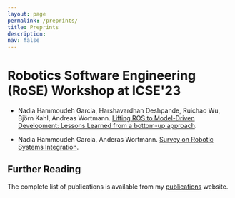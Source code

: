 ```yaml
---
layout: page
permalink: /preprints/
title: Preprints
description: 
nav: false
---
```


# Robotics Software Engineering (RoSE) Workshop at ICSE'23


- Nadia Hammoudeh Garcia, Harshavardhan Deshpande, Ruichao Wu, Björn Kahl, Andreas Wortmann. [Lifting ROS to Model-Driven Development: Lessons Learned from a bottom-up approach](../downloads/preprints/2023/Lifting_ROS_to_Model-Driven_Development_-_Lessons_Learned_from_a_bottom-up_approach.pdf).

- Nadia Hammoudeh Garcia, Anderas Wortmann. [Survey on Robotic Systems Integration](../downloads/preprints/2023/Survey_on_Robotic_Systems_Integration.pdf).



## Further Reading

The complete list of publications is available from my [publications](../publications/) website.